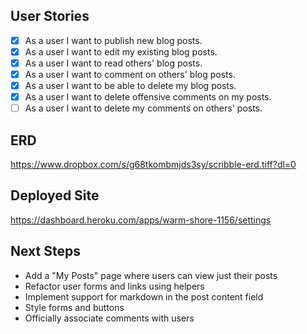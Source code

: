 ## User Stories
- [x] As a user I want to publish new blog posts.
- [x] As a user I want to edit my existing blog posts.
- [x] As a user I want to read others' blog posts.
- [x] As a user I want to comment on others' blog posts.
- [x] As a user I want to be able to delete my blog posts.
- [x] As a user I want to delete offensive comments on my posts.
- [ ] As a user I want to delete my comments on others' posts.

## ERD
https://www.dropbox.com/s/g68tkombmjds3sy/scribble-erd.tiff?dl=0

## Deployed Site
https://dashboard.heroku.com/apps/warm-shore-1156/settings

## Next Steps
- Add a "My Posts" page where users can view just their posts
- Refactor user forms and links using helpers
- Implement support for markdown in the post content field
- Style forms and buttons
- Officially associate comments with users
